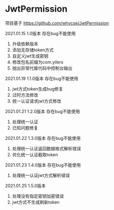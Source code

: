 # JwtPermission

项目基于 https://github.com/whvcse/JwtPermission

2021.01.15 1.0版本 存在bug不能使用
1. 升级依赖版本
2. 添加无存储token方式
3. 自定义jwt生成密钥
4. 修改包名前缀为com.yilers
5. 抛出异常代替代码中控制台输出

2021.01.19 1.1.0版本 存在bug不能使用
1. jwt方式token生成bug修复
2. 过时方法修改
3. 统一认证请求jwt方式修改

2021.01.21 1.2.0版本 存在bug不能使用
1. 处理统一认证
2. 已知问题修复

2021.01.22 1.3.0版本 存在bug不能使用
1. 处理统一认证返回数据格式解析错误
2. 优化统一认证截取token

2021.01.23 1.4.0版本 存在bug不能使用
1. 处理统一认证jwt方式解析错误

2021.01.25 1.5.0版本
1. 处理没有指定密钥加密错误
2. jwt方式不生成刷新token
